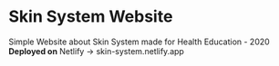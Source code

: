 # Skin System Website

Simple Website about Skin System made for Health Education - 2020
**Deployed on** Netlify -> skin-system.netlify.app
